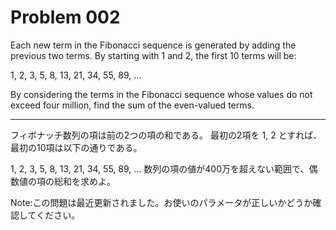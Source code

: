 Problem 002
===========

Each new term in the Fibonacci sequence is generated by adding the previous two terms. By starting with 1 and 2, the first 10 terms will be:

1, 2, 3, 5, 8, 13, 21, 34, 55, 89, ...

By considering the terms in the Fibonacci sequence whose values do not exceed four million, find the sum of the even-valued terms.

***

フィボナッチ数列の項は前の2つの項の和である。 最初の2項を 1, 2 とすれば、最初の10項は以下の通りである。

 1, 2, 3, 5, 8, 13, 21, 34, 55, 89, ...
数列の項の値が400万を超えない範囲で、偶数値の項の総和を求めよ。

Note:この問題は最近更新されました。お使いのパラメータが正しいかどうか確認してください。